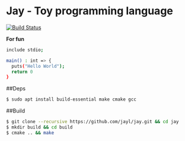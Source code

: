 # Jay - Toy programming language
[![Build Status](https://img.shields.io/travis/jayl/jay/master.svg)](https://travis-ci.org/jayl/jay)

**For fun**

```bash
include stdio;

main() : int => {
  puts("Hello World");
  return 0
}
```

##Deps
```bash
$ sudo apt install build-essential make cmake gcc
```

##Build
```bash
$ git clone --recursive https://github.com/jayl/jay.git && cd jay
$ mkdir build && cd build
$ cmake .. && make
```
